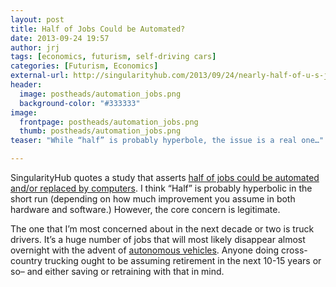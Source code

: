 ```yaml
---
layout: post
title: Half of Jobs Could be Automated?
date: 2013-09-24 19:57
author: jrj
tags: [economics, futurism, self-driving cars]
categories: [Futurism, Economics]
external-url: http://singularityhub.com/2013/09/24/nearly-half-of-u-s-jobs-could-be-done-by-computers-study-says/
header: 
  image: postheads/automation_jobs.png
  background-color: "#333333"
image:
  frontpage: postheads/automation_jobs.png
  thumb: postheads/automation_jobs.png
teaser: "While “half” is probably hyperbole, the issue is a real one…"

---
```


SingularityHub quotes a study that asserts [half of jobs could be automated and/or replaced by computers](http://singularityhub.com/2013/09/24/nearly-half-of-u-s-jobs-could-be-done-by-computers-study-says/). I think “Half” is probably hyperbolic in the short run (depending on how much improvement you assume in both hardware and software.) However, the core concern is legitimate.

The one that I’m most concerned about in the next decade or two is truck drivers. It’s a huge number of jobs that will most likely disappear almost overnight with the advent of [autonomous vehicles](http://blog.jrj.org/2012/11/14/driver-assist-technologies-the-next-wave/). Anyone doing cross-country trucking ought to be assuming retirement in the next 10-15 years or so– and either saving or retraining with that in mind.